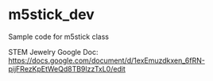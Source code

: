 # m5stick_dev
Sample code for m5stick class

STEM Jewelry Google Doc: https://docs.google.com/document/d/1exEmuzdkxen_6fRN-pijFRezKpEtWeQd8TB9lzzTxL0/edit
